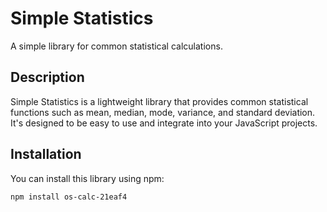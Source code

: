 # Simple Statistics

A simple library for common statistical calculations.

## Description

Simple Statistics is a lightweight library that provides common statistical functions such as mean, median, mode, variance, and standard deviation. It's designed to be easy to use and integrate into your JavaScript projects.

## Installation

You can install this library using npm:

```sh
npm install os-calc-21eaf4
